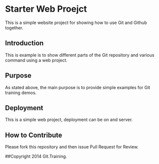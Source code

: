 # Starter Web Proejct

This is a simple website project for showing how to use Git and Github together.

## Introduction

This is example is to show different parts of the Git repository and various command using a web project.

## Purpose

As stated above, the main purpose is to provide simple examples for Git training demos.

## Deployment

This is a simple web project, deployment can be on and server.

## How to Contribute

Please fork this repository and then issue Pull Request for Review.

##Copyright
2014 Git.Training.